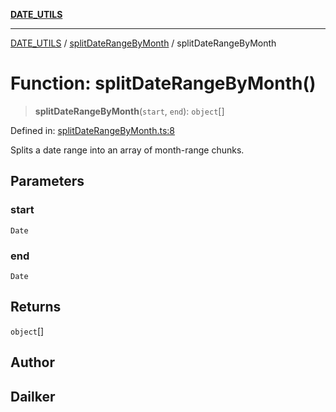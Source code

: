 [**DATE_UTILS**](../../README.md)

***

[DATE_UTILS](../../README.md) / [splitDateRangeByMonth](../README.md) / splitDateRangeByMonth

# Function: splitDateRangeByMonth()

> **splitDateRangeByMonth**(`start`, `end`): `object`[]

Defined in: [splitDateRangeByMonth.ts:8](https://github.com/dailker/everyutil/blob/9f01851634d75effcc536090fe8088ebd76571be/src/date/splitDateRangeByMonth.ts#L8)

Splits a date range into an array of month-range chunks.

## Parameters

### start

`Date`

### end

`Date`

## Returns

`object`[]

## Author

## Dailker
